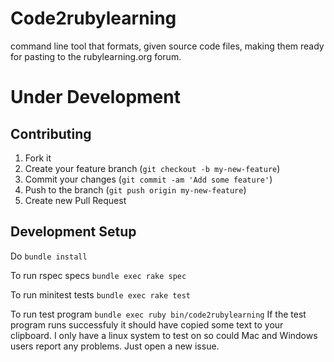# Code2rubylearning
command line tool that formats, given source code files, making them ready for pasting to the rubylearning.org forum. 

# Under Development

## Contributing

1. Fork it
2. Create your feature branch (`git checkout -b my-new-feature`)
3. Commit your changes (`git commit -am 'Add some feature'`)
4. Push to the branch (`git push origin my-new-feature`)
5. Create new Pull Request

## Development Setup

Do `bundle install`

To run rspec specs
`bundle exec rake spec`

To run minitest tests
`bundle exec rake test`

To run test program
`bundle exec ruby bin/code2rubylearning`
If the test program runs successfuly it should have copied some text to your clipboard.
I only have a linux system to test on so could Mac and Windows users report any problems.
Just open a new issue.
